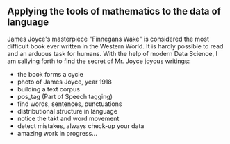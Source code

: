 ## Applying the tools of mathematics to the data of language
James Joyce's masterpiece "Finnegans Wake" is considered the most difficult book ever written in the Western World. It is hardly possible to read and an arduous task for humans. With the help of modern Data Science, I am sallying forth to find the secret of Mr. Joyce joyous writings:
- the book forms a cycle
- photo of James Joyce, year 1918
- building a text corpus
- pos_tag (Part of Speech tagging)
- find words, sentences, punctuations
- distributional structure in language
- notice the takt and word movement
- detect mistakes, always check-up your data
- amazing work in progress...
